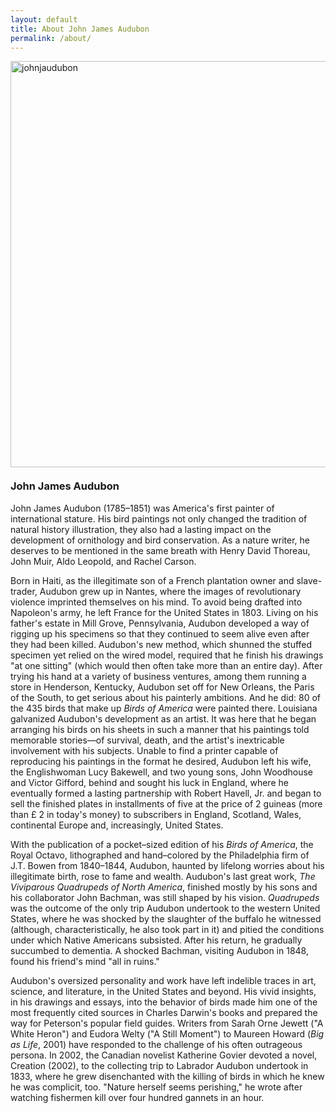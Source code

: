 ```yaml
---
layout: default
title: About John James Audubon
permalink: /about/
---
```




<img style="width: 500px; float: left;width: 750; padding-right: 25px; padding-bottom: 20px; height: 650px;" src="http://eyhayes.com/audubon/images/John-J-Audubon.jpg" alt="johnjaudubon"/>

### John James Audubon

John James Audubon (1785–1851) was America's first painter of international stature. His bird paintings not only changed the tradition of natural history illustration, they also had a lasting impact on the development of ornithology and bird conservation. As a nature writer, he deserves to be mentioned in the same breath with Henry David Thoreau, John Muir, Aldo Leopold, and Rachel Carson.

Born in Haiti, as the illegitimate son of a French plantation owner and slave-trader, Audubon grew up in Nantes, where the images of revolutionary violence imprinted themselves on his mind. To avoid being drafted into Napoleon's army, he left France for the United States in 1803. Living on his father's estate in Mill Grove, Pennsylvania, Audubon developed a way of rigging up his specimens so that they continued to seem alive even after they had been killed. Audubon's new method, which shunned the stuffed specimen yet relied on the wired model, required that he finish his drawings "at one sitting" (which would then often take more than an entire day). After trying his hand at a variety of business ventures, among them running a store in Henderson, Kentucky, Audubon set off for New Orleans, the Paris of the South, to get serious about his painterly ambitions. And he did: 80 of the 435 birds that make up _Birds of America_ were painted there. Louisiana galvanized Audubon's development as an artist. It was here that he began arranging his birds on his sheets in such a manner that his paintings told memorable stories—of survival, death, and the artist's inextricable involvement with his subjects. Unable to find a printer capable of reproducing his paintings in the format he desired, Audubon left his wife, the Englishwoman Lucy Bakewell, and two young sons, John Woodhouse and Victor Gifford, behind and sought his luck in England, where he eventually formed a lasting partnership with Robert Havell, Jr. and began to sell the finished plates in installments of five at the price of 2 guineas (more than £ 2 in today's money) to subscribers in England, Scotland, Wales, continental Europe and, increasingly, United States.

With the publication of a pocket–sized edition of his _Birds of America_, the Royal Octavo, lithographed and hand–colored by the Philadelphia firm of J.T. Bowen from 1840–1844, Audubon, haunted by lifelong worries about his illegitimate birth, rose to fame and wealth. Audubon's last great work, _The Viviparous Quadrupeds of North America_, finished mostly by his sons and his collaborator John Bachman, was still shaped by his vision. _Quadrupeds_ was the outcome of the only trip Audubon undertook to the western United States, where he was shocked by the slaughter of the buffalo he witnessed (although, characteristically, he also took part in it) and pitied the conditions under which Native Americans subsisted. After his return, he gradually succumbed to dementia. A shocked Bachman, visiting Audubon in 1848, found his friend's mind "all in ruins."

Audubon's oversized personality and work have left indelible traces in art, science, and literature, in the United States and beyond. His vivid insights, in his drawings and essays, into the behavior of birds made him one of the most frequently cited sources in Charles Darwin's books and prepared the way for Peterson's popular field guides. Writers from Sarah Orne Jewett ("A White Heron") and Eudora Welty ("A Still Moment") to Maureen Howard (_Big as Life_, 2001) have responded to the challenge of his often outrageous persona. In 2002, the Canadian novelist Katherine Govier devoted a novel, Creation (2002), to the collecting trip to Labrador Audubon undertook in 1833, where he grew disenchanted with the killing of birds in which he knew he was complicit, too. "Nature herself seems perishing," he wrote after watching fishermen kill over four hundred gannets in an hour.
